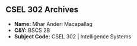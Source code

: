 ## **CSEL 302 Archives**

- **Name:** Mhar Anderi Macapallag
- **C&Y:** BSCS 2B
- **Subject Code:** CSEL 302 | Intelligence Systems
